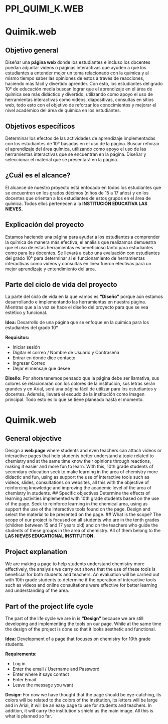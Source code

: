 # PPI_QUIMI_K.WEB
# Quimik.web
## Objetivo general
Diseñar una **página web** donde los estudiantes e incluso los docentes puedan adjuntar videos o páginas interactivas que ayuden a que los estudiantes a entender mejor un tema relacionado con la química y al mismo tiempo saber las opiniones de estos a través de reacciones, haciendo más fácil y divertido aprender. Con esto, los estudiantes del grado 10° de educación media buscan lograr que el aprendizaje en el área de química sea más didáctico y divertido, utilizando como apoyo el uso de herramientas interactivas como videos, diapositivas, consultas en sitios web, todo esto con el objetivo de reforzar los conocimientos y mejorar el nivel académico del área de química en los estudiantes.

## Objetivos específicos 
Determinar los efectos de las actividades de aprendizaje implementadas con los estudiantes de 10° basadas en el uso de la página. Buscar reforzar el aprendizaje del área química, utilizando como apoyo el uso de las herramientas interactivas que se encuentran en la página. Diseñar y seleccionar el material que se presentará en la página.

## ¿Cuál es el alcance? 
El alcance de nuestro proyecto está enfocado en todos los estudiantes que se encuentren en los grados décimos (niños de 15 a 17 años) y en los docentes que orientan a los estudiantes de estos grupos en el área de química. Todos ellos pertenecen a la **INSTITUCIÓN EDUCATIVA LAS NIEVES.**

## Explicación del proyecto 
Estamos haciendo una página para ayudar a los estudiantes a comprender la química de manera más efectiva, el análisis que realizamos demuestra que el uso de estas herramientas es beneficioso tanto para estudiantes como para los docentes. Se llevará a cabo una evaluación con estudiantes del grado 10° para determinar si el funcionamiento de herramientas interactivas como videos y consultas en línea fueron efectivas para un mejor aprendizaje y entendimiento del área.

## Parte del ciclo de vida del proyecto 
La parte del ciclo de vida en la que vamos es **“Diseño”** porque aún estamos desarrollando e implementando las herramientas en nuestra página. Mientras que a la vez se hace el diseño del proyecto para que se vea estético y funcional.

**Idea:** Desarrollo de una página que se enfoque en la química para los estudiantes del grado 10°.

**Requisitos:**

-   Iniciar sesión
-   Digitar el correo / Nombre de Usuario y Contraseña
-   Entrar en donde dice contacto
-   Ingresar Correo
 -   Dejar el mensaje que desee

**Diseño:** Por ahora tenemos pensado que la página debe ser llamativa, sus colores se relacionarán con los colores de la institución, sus letras serán grandes y en Arial, será una página fácil de utilizar para los estudiantes y docentes. Además, llevará el escudo de la institución como imagen principal. Todo esto es lo que se tiene planeado hasta el momento.







# Quimik.web 
## General objective
 Design a **web page** where students and even teachers can attach videos or interactive pages that help students better understand a topic related to chemistry and at the same time know their opinions through reactions, making it easier and more fun to learn. With this, 10th grade students of secondary education seek to make learning in the area of ​​chemistry more didactic and fun, using as support the use of interactive tools such as videos, slides, consultations on websites, all this with the objective of reinforcing knowledge and improving the academic level of the area of ​​chemistry in students. ## Specific objectives Determine the effects of learning activities implemented with 10th grade students based on the use of the page. Seek to reinforce learning in the chemical area, using as support the use of the interactive tools found on the page. Design and select the material to be presented on the page. ## What is the scope? The scope of our project is focused on all students who are in the tenth grades (children between 15 and 17 years old) and on the teachers who guide the students of these groups in the area of ​​chemistry. All of them belong to the **LAS NIEVES EDUCATIONAL INSTITUTION.**
## Project explanation 
We are making a page to help students understand chemistry more effectively, the analysis we carry out shows that the use of these tools is beneficial for both students and teachers. An evaluation will be carried out with 10th grade students to determine if the operation of interactive tools such as videos and online consultations were effective for better learning and understanding of the area.

## Part of the project life cycle 
The part of the life cycle we are in is **“Design”** because we are still developing and implementing the tools on our page. While at the same time the design of the project is done so that it looks aesthetic and functional.

**Idea:** Development of a page that focuses on chemistry for 10th grade students.

**Requirements:**

-   Log in
- Enter the email / Username and Password
- Enter where it says contact
- Enter Email
 - Leave the message you want

**Design:** For now we have thought that the page should be eye-catching, its colors will be related to the colors of the institution, its letters will be large and in Arial, it will be an easy page to use for students and teachers. In addition, it will carry the institution's shield as the main image. All this is what is planned so far.
